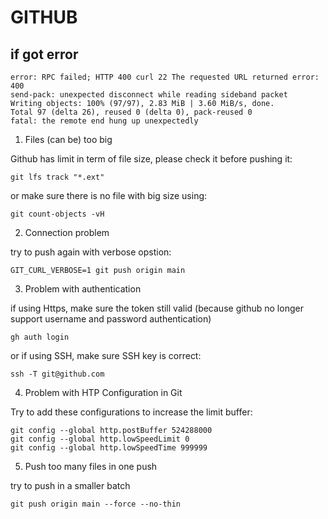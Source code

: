# GITHUB

## if got error 
    error: RPC failed; HTTP 400 curl 22 The requested URL returned error: 400
    send-pack: unexpected disconnect while reading sideband packet
    Writing objects: 100% (97/97), 2.83 MiB | 3.60 MiB/s, done.
    Total 97 (delta 26), reused 0 (delta 0), pack-reused 0
    fatal: the remote end hung up unexpectedly

1. Files (can be) too big 

Github has limit in term of file size, please check it before pushing it:  

    git lfs track "*.ext"

or make sure there is no file with big size using:  

    git count-objects -vH

2. Connection problem  

try to push again with verbose opstion:  

    GIT_CURL_VERBOSE=1 git push origin main

3. Problem with authentication  

if using Https, make sure the token still valid (because github no longer support username and password authentication)  

    gh auth login

or if using SSH, make sure SSH key is correct:  

    ssh -T git@github.com

4. Problem with HTP Configuration in Git  

Try to add these configurations to increase the limit buffer:  

    git config --global http.postBuffer 524288000
    git config --global http.lowSpeedLimit 0
    git config --global http.lowSpeedTime 999999

5. Push too many files in one push  

try to push in a smaller batch  

    git push origin main --force --no-thin